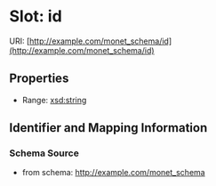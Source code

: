 # Slot: id

URI: [http://example.com/monet_schema/id](http://example.com/monet_schema/id)



<!-- no inheritance hierarchy -->


## Properties

 * Range: [xsd:string](xsd:string)



## Identifier and Mapping Information







### Schema Source


* from schema: http://example.com/monet_schema



